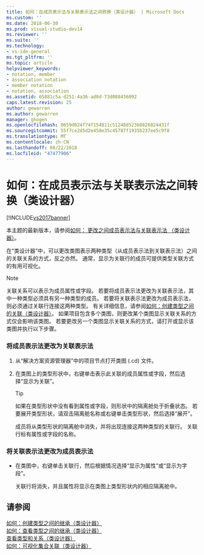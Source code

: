 ```yaml
---
title: 如何：在成员表示法与关联表示法之间转换（类设计器） | Microsoft Docs
ms.custom: ''
ms.date: 2018-06-30
ms.prod: visual-studio-dev14
ms.reviewer: ''
ms.suite: ''
ms.technology:
- vs-ide-general
ms.tgt_pltfrm: ''
ms.topic: article
helpviewer_keywords:
- notation, member
- association notation
- member notation
- notation, association
ms.assetid: 65881c5a-d251-4a36-ad0d-73d088436092
caps.latest.revision: 25
author: gewarren
ms.author: gewarren
manager: ghogen
ms.openlocfilehash: 0659d024f74f154811c51248d523b8826824431f
ms.sourcegitcommit: 55f7ce2d5d2e458e35c45787f1935b237ee5c9f8
ms.translationtype: MT
ms.contentlocale: zh-CN
ms.lasthandoff: 08/22/2018
ms.locfileid: "47477906"
---
```

# <a name="how-to-change-between-member-notation-and-association-notation-class-designer"></a>如何：在成员表示法与关联表示法之间转换（类设计器）
[!INCLUDE[vs2017banner](../includes/vs2017banner.md)]

本主题的最新版本，请参阅[如何： 更改之间成员表示法与关联表示法 （类设计器）](https://docs.microsoft.com/visualstudio/ide/how-to-change-between-member-notation-and-association-notation-class-designer)。  
  
在“类设计器”中，可以更改类图表示两种类型（从成员表示法到关联表示法）之间的关联关系的方式，反之亦然。 通常，显示为关联行的成员可提供类型关联方式的有用可视化。  
  
> [!NOTE]
>  关联关系可以表示为成员属性或字段。 若要将成员表示法更改为关联表示法，其中一种类型必须具有另一种类型的成员。 若要将关联表示法更改为成员表示法，则必须通过关联行连接这两种类型。 有关详细信息，请参阅[如何：创建类型之间的关联（类设计器）](../ide/how-to-create-associations-between-types-class-designer.md)。 如果项目包含多个类图，则更改某个类图显示关联关系的方式仅会影响该类图。 若要更改另一个类图显示关联关系的方式，请打开或显示该类图并执行以下步骤。  
  
### <a name="to-change-member-notation-to-association-notation"></a>将成员表示法更改为关联表示法  
  
1.  从“解决方案资源管理器”中的项目节点打开类图 (.cd) 文件。  
  
2.  在类图上的类型形状中，右键单击表示此关联的成员属性或字段，然后选择“显示为关联”。  
  
    > [!TIP]
    >  如果在类型形状中没有看到属性或字段，则形状中的隔离舱处于折叠状态。 若要展开类型形状，请双击隔离舱名称或右键单击类型形状，然后选择“展开”。  
  
     成员将从类型形状的隔离舱中消失，并将出现连接这两种类型的关联行。 关联行标有属性或字段的名称。  
  
### <a name="to-change-association-notation-to-member-notation"></a>将关联表示法更改为成员表示法  
  
-   在类图中，右键单击关联行，然后根据情况选择“显示为属性”或“显示为字段”。  
  
     关联行将消失，并且属性将显示在类图上类型形状内的相应隔离舱中。  
  
## <a name="see-also"></a>请参阅  
 [如何：创建类型之间的继承（类设计器）](../ide/how-to-create-inheritance-between-types-class-designer.md)   
 [如何：查看类型之间的继承（类设计器）](../ide/how-to-view-inheritance-between-types-class-designer.md)   
 [查看类型和关系（类设计器）](../ide/viewing-types-and-relationships-class-designer.md)   
 [如何：可视化集合关联（类设计器）](../ide/how-to-visualize-a-collection-association-class-designer.md)



